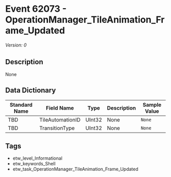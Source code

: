 # Event 62073 - OperationManager_TileAnimation_Frame_Updated
###### Version: 0

## Description
None

## Data Dictionary
|Standard Name|Field Name|Type|Description|Sample Value|
|---|---|---|---|---|
|TBD|TileAutomationID|UInt32|None|`None`|
|TBD|TransitionType|UInt32|None|`None`|

## Tags
* etw_level_Informational
* etw_keywords_Shell
* etw_task_OperationManager_TileAnimation_Frame_Updated